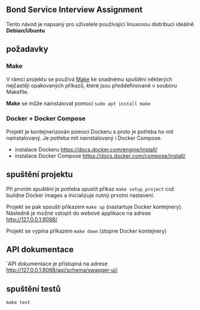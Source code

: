 ## Bond Service Interview Assignment

Tento návod je napsaný pro uživatele používající linuxovou distribuci ideálně **Debian/Ubuntu**

## požadavky

### Make
V rámci projektu se používá [Make](https://www.gnu.org/software/make/) ke snadnému spuštění některých nejčastěji opakovaných příkazů, které jsou předdefinované v souboru Makefile.

**Make** se může nainstalovat pomocí `sudo apt install make`

### Docker + Docker Compose
Projekt je kontejnerizován pomocí Dockeru a proto je potřeba ho mít nainstalovaný. Je potřeba mít nainstalovaný i Docker Compose.

- instalace Dockeru https://docs.docker.com/engine/install/
- instalace Docker Compose https://docs.docker.com/compose/install/

## spuštění projektu
Při prvním spuštění je potřeba spustit příkaz `make setup_project` což buildne Docker images a inicializuje nutný prvotní nastavení.

Projekt se pak spouští příkazem `make up` (nastartuje Docker kontejnery). Následně je možné vstopit do webové applikace na adrese http://127.0.0.1:8088/

Projekt se vypína příkazem `make down` (stopne Docker kontejnery)

## API dokumentace
`API dokumentace je přístupná na adrese http://127.0.0.1:8088/api/schema/swagger-ui/

## spuštění testů
`make test`
